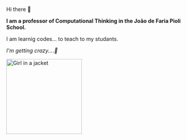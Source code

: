 Hi there 👋

<b>I am a professor of Computational Thinking in the João de Faria Pioli School.</b>

I am learnig codes... to teach to my studants.

<em>I'm getting crazy....:exploding_head:</em>

<img src="https://scontent.fmgf11-1.fna.fbcdn.net/v/t1.6435-9/133576788_2964204983803305_3802622316212688477_n.jpg?_nc_cat=105&ccb=1-7&_nc_sid=09cbfe&_nc_eui2=AeFVJOq5-rNMfmBJt7cpsbQ4L3uHiUvgDtQve4eJS-AO1CQ3-Y-kk7VQrJ0IuLknZ1rENRgaQIXn0JPCiJ9q3geO&_nc_ohc=dmxFzQPjqF4AX9CuKTc&tn=yXDC4LDQ3WyvA2MV&_nc_ht=scontent.fmgf11-1.fna&oh=00_AT_l1ZNOn3AuH-51-uzxo8puWuXM-N3ZIMpYsh7H_NoDgQ&oe=62D821B2" alt="Girl in a jacket" width="200" height="200">

<!--
**Arianne-Brao/Arianne-Brao** is a ✨ _special_ ✨ repository because its `README.md` (this file) appears on your GitHub profile.
